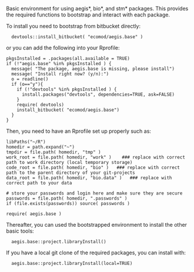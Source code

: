 Basic environment for using aegis*, bio*, and stm* packages. This provides the required functions to bootstrap and interact with each package.

To install you need to bootstrap from bitbucket directly:

```
  devtools::install_bitbucket( "ecomod/aegis.base" )
```

or you can add the following into your Rprofile:

```
pkgsInstalled = .packages(all.available = TRUE)
if (!"aegis.base" %in% pkgsInstalled ) {
  message( "The package, aegis.base is missing, please install")
  message( "Install right now? (y/n):")
  o = readline()
  if (o=="y"){
    if (!"devtools" %in% pkgsInstalled ) {
      install.packages("devtools", dependencies=TRUE, ask=FALSE)
    }
    require( devtools)
    install_bitbucket( "ecomod/aegis.base")
  }
}
```


Then, you need to have an Rprofile set up properly such as:

```.
libPaths("~/R")
homedir = path.expand("~")
tmpdir = file.path( homedir, "tmp" )
work_root = file.path( homedir, "work" )    ### replace with correct path to work directory (local temporary storage)
code_root = file.path( homedir, "bio" )   ### replace with correct path to the parent directory of your git-projects
data_root = file.path( homedir, "bio.data" )   ### replace with correct path to your data

# store your passwords and login here and make sure they are secure
passwords = file.path( homedir, ".passwords" )
if (file.exists(passwords)) source( passwords )

require( aegis.base )
```


Thereafter, you can used the bootstrapped environment to install the other basic tools:

```
  aegis.base::project.libraryInstall()
```

If you have a local git clone of the required packages, you can install with:

```
  aegis.base::project.libraryInstall(local=TRUE)

```


